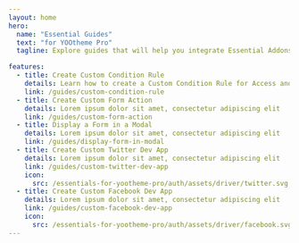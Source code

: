 ```yaml
---
layout: home
hero:
  name: "Essential Guides"
  text: "for YOOtheme Pro"
  tagline: Explore guides that will help you integrate Essential Addons for YOOtheme Pro

features:
  - title: Create Custom Condition Rule
    details: Learn how to create a Custom Condition Rule for Access and others
    link: /guides/custom-condition-rule
  - title: Create Custom Form Action
    details: Lorem ipsum dolor sit amet, consectetur adipiscing elit
    link: /guides/custom-form-action
  - title: Display a Form in a Modal
    details: Lorem ipsum dolor sit amet, consectetur adipiscing elit
    link: /guides/display-form-in-modal
  - title: Create Custom Twitter Dev App
    details: Lorem ipsum dolor sit amet, consectetur adipiscing elit
    link: /guides/custom-twitter-dev-app
    icon:
      src: /essentials-for-yootheme-pro/auth/assets/driver/twitter.svg
  - title: Create Custom Facebook Dev App
    details: Lorem ipsum dolor sit amet, consectetur adipiscing elit
    link: /guides/custom-facebook-dev-app
    icon:
      src: /essentials-for-yootheme-pro/auth/assets/driver/facebook.svg
---
```


